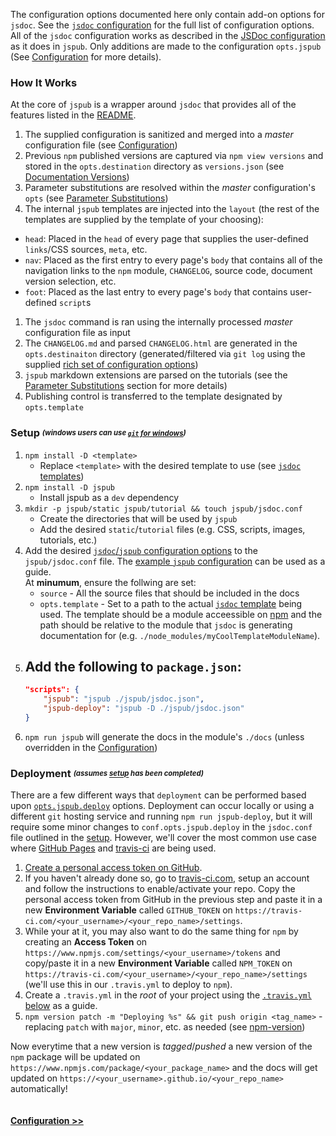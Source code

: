 The configuration options documented here only contain add-on options for `jsdoc`. See the [`jsdoc` configuration](http://usejsdoc.org/about-configuring-jsdoc.html) for the full list of configuration options. All of the `jsdoc` configuration works as described in the [JSDoc configuration](http://usejsdoc.org/about-configuring-jsdoc.html) as it does in `jspub`. Only additions are made to the configuration `opts.jspub` (See [Configuration](tutorial-2-conf.html) for more details).

### How It Works <sub id="how"></sub>
At the core of `jspub` is a wrapper around `jsdoc` that provides all of the features listed in the [README](index.html). 
1. The supplied configuration is sanitized and merged into a _master_ configuration file (see [Configuration](tutorial-2-conf.html))
1. Previous `npm` published versions are captured via `npm view versions` and stored in the `opts.destination` directory as `versions.json` (see [Documentation Versions](tutorial-4-vers.html))
1. Parameter substitutions are resolved within the _master_ configuration's `opts` (see [Parameter Substitutions](tutorial-3-subs.html))
1. The internal `jspub` templates are injected into the `layout` (the rest of the templates are supplied by the template of your choosing):
  - `head`: Placed in the `head` of every page that supplies the user-defined `links`/CSS sources, `meta`, etc.
  - `nav`: Placed as the first entry to every page's `body` that contains all of the navigation links to the `npm` module, `CHANGELOG`, source code, document version selection, etc.
  - `foot`: Placed as the last entry to every page's `body` that contains user-defined `script`s
1. The `jsdoc` command is ran using the internally processed _master_ configuration file as input
1. The `CHANGELOG.md` and parsed `CHANGELOG.html` are generated in the `opts.destinaiton` directory (generated/filtered via `git log` using the supplied [rich set of configuration options](tutorial-2-conf.html))
1. `jspub` markdown extensions are parsed on the tutorials (see the [Parameter Substitutions](tutorial-3-subs.html) section for more details)
1. Publishing control is transferred to the template designated by `opts.template`

### Setup <sub id="setup"><sup>_(windows users can use [`git` for windows](https://gitforwindows.org))_</sup></sub>
1. `npm install -D <template>`
    - Replace `<template>` with the desired template to use (see [`jsdoc` templates](https://github.com/jsdoc3/jsdoc#templates))
1. `npm install -D jspub`
    - Install jspub as a `dev` dependency
1. `mkdir -p jspub/static jspub/tutorial && touch jspub/jsdoc.conf`
    - Create the directories that will be used by `jspub`
    - Add the desired `static`/`tutorial` files (e.g. CSS, scripts, images, tutorials, etc.)
1. Add the desired [`jsdoc`/`jspub` configuration options](tutorial-2-conf.html) to the `jspub/jsdoc.conf` file. The [example `jspub` configuration](tutorial-2-conf.html#jspub-example) can be used as a guide. <br/>At __minumum__, ensure the follwing are set:
    - `source` - All the source files that should be included in the docs
    - `opts.template` - Set to a path to the actual [`jsdoc` template](https://github.com/jsdoc3/jsdoc#templates) being used. The template should be a module acceessible on [npm](https://www.npmjs.com/) and the path should be relative to the module that `jsdoc` is generating documentation for (e.g. `./node_modules/myCoolTemplateModuleName`).
1. Add the following to `package.json`:
    -  
    ```json
    "scripts": {
        "jspub": "jspub ./jspub/jsdoc.json",
        "jspub-deploy": "jspub -D ./jspub/jsdoc.json"
    }
    ```
1. `npm run jspub` will generate the docs in the module's `./docs` (unless overridden in the [Configuration](tutorial-2-conf.html))

### Deployment <sub id="deploy"><sup>_(assumes [setup](#setup) has been completed)_</sup></sub>
There are a few different ways that `deployment` can be performed based upon [`opts.jspub.deploy`](tutorial-2-conf.html) options. Deployment can occur locally or using a different `git` hosting service and running `npm run jspub-deploy`, but it will require some minor changes to `conf.opts.jspub.deploy` in the `jsdoc.conf` file outlined in the [setup](#setup). However, we'll cover the most common use case where [GitHub Pages](https://pages.github.com/) and [travis-ci](https://travis-ci.com) are being used.
1. [Create a personal access token on GitHub](https://help.github.com/articles/creating-a-personal-access-token-for-the-command-line/).
1. If you haven't already done so, go to [travis-ci.com](https://travis-ci.com/), setup an account and follow the instructions to enable/activate your repo. Copy the personal access token from GitHub in the previous step and paste it in a new __Environment Variable__ called `GITHUB_TOKEN` on `https://travis-ci.com/<your_username>/<your_repo_name>/settings`.
1. While your at it, you may also want to do the same thing for `npm` by creating an __Access Token__ on `https://www.npmjs.com/settings/<your_username>/tokens` and copy/paste it in a new __Environment Variable__ called `NPM_TOKEN` on `https://travis-ci.com/<your_username>/<your_repo_name>/settings` (we'll use this in our `.travis.yml` to deploy to `npm`). 
1. Create a  `.travis.yml` in the _root_ of your project using the [`.travis.yml` below](#travis) as a guide.
1. `npm version patch -m "Deploying %s" && git push origin <tag_name>` - replacing `patch` with `major`, `minor`, etc. as needed (see [npm-version](https://docs.npmjs.com/cli/version))

Now everytime that a new version is _tagged_/_pushed_ a new version of the `npm` package will be updated on `https://www.npmjs.com/package/<your_package_name>` and the docs will get updated on `https://<your_username>.github.io/<your_repo_name>` automatically!
<sub id="travis"></sub>
```jspub ./.travis.yml
```

#### [Configuration >>](tutorial-2-conf.html)